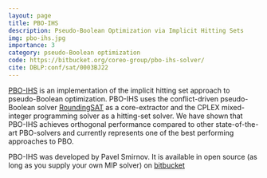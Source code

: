```yaml
---
layout: page
title: PBO-IHS
description: Pseudo-Boolean Optimization via Implicit Hitting Sets
img: pbo-ihs.jpg
importance: 3
category: pseudo-Boolean optimization
code: https://bitbucket.org/coreo-group/pbo-ihs-solver/
cite: DBLP:conf/sat/0003BJ22
---
```


[PBO-IHS](https://bitbucket.org/coreo-group/pbo-ihs-solver/) is an implementation
of the implicit hitting set approach to pseudo-Boolean optimization. PBO-IHS
uses the conflict-driven pseudo-Boolean solver [RoundingSAT](https://gitlab.com/MIAOresearch/software/roundingsat) as a core-extractor and the CPLEX mixed-integer programming solver as a hitting-set solver. We have shown that PBO-IHS achieves orthogonal performance compared to other state-of-the-art PBO-solvers and currently represents one of the best performing approaches to PBO.

PBO-IHS was developed by Pavel Smirnov. It is available in open source (as long as you supply your own MIP solver) on [bitbucket](https://bitbucket.org/coreo-group/pbo-ihs-solver/)
